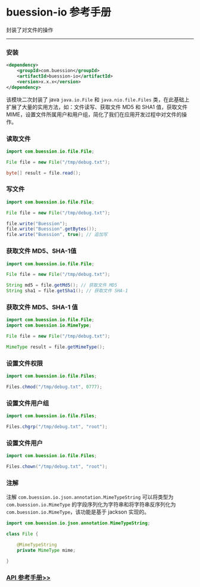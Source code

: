 # buession-io 参考手册


封装了对文件的操作


---


### 安装

```xml
<dependency>
    <groupId>com.buession</groupId>
    <artifactId>buession-io</artifactId>
    <version>x.x.x</version>
</dependency>
```


该模块二次封装了 java `java.io.File` 和 `java.nio.file.Files` 类，在此基础上扩展了大量的实用方法，如：文件读写、获取文件 MD5 和 SHA1 值，获取文件 MIME，设置文件所属用户和用户组，简化了我们在应用开发过程中对文件的操作。


### 读取文件

```java
import com.buession.io.file.File;

File file = new File("/tmp/debug.txt");

byte[] result = file.read();
```


### 写文件

```java
import com.buession.io.file.File;

File file = new File("/tmp/debug.txt");

file.write("Buession");
file.write("Buession".getBytes());
file.write("Buession", true); // 追加写
```


### 获取文件 MD5、SHA-1值

```java
import com.buession.io.file.File;

File file = new File("/tmp/debug.txt");

String md5 = file.getMd5(); // 获取文件 MD5
String sha1 = file.getSha1(); // 获取文件 SHA-1
```


### 获取文件 MD5、SHA-1 值

```java
import com.buession.io.file.File;
import com.buession.io.MimeType;

File file = new File("/tmp/debug.txt");

MimeType result = file.getMimeType();
```


### 设置文件权限

```java
import com.buession.io.file.Files;

Files.chmod("/tmp/debug.txt", 0777);
```


### 设置文件用户组

```java
import com.buession.io.file.Files;

Files.chgrp("/tmp/debug.txt", "root");
```


### 设置文件用户

```java
import com.buession.io.file.Files;

Files.chown("/tmp/debug.txt", "root");
```


### 注解

注解 `com.buession.io.json.annotation.MimeTypeString` 可以将类型为 `com.buession.io.MimeType` 的字段序列化为字符串和将字符串反序列化为 `com.buession.io.MimeType`，该功能是基于 jackson 实现的。

```java
import com.buession.io.json.annotation.MimeTypeString;

class File {

    @MimeTypeString
    private MimeType mime;

}
```


### [API 参考手册>>](https://javadoc.io/static/com.buession/buession-io/2.0.2/)